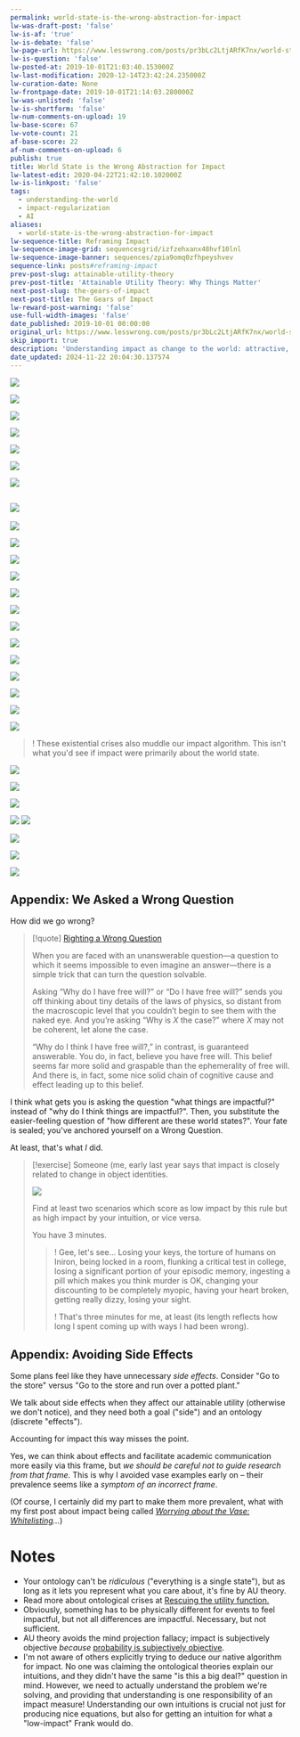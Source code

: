 ```yaml
---
permalink: world-state-is-the-wrong-abstraction-for-impact
lw-was-draft-post: 'false'
lw-is-af: 'true'
lw-is-debate: 'false'
lw-page-url: https://www.lesswrong.com/posts/pr3bLc2LtjARfK7nx/world-state-is-the-wrong-abstraction-for-impact
lw-is-question: 'false'
lw-posted-at: 2019-10-01T21:03:40.153000Z
lw-last-modification: 2020-12-14T23:42:24.235000Z
lw-curation-date: None
lw-frontpage-date: 2019-10-01T21:14:03.280000Z
lw-was-unlisted: 'false'
lw-is-shortform: 'false'
lw-num-comments-on-upload: 19
lw-base-score: 67
lw-vote-count: 21
af-base-score: 22
af-num-comments-on-upload: 6
publish: true
title: World State is the Wrong Abstraction for Impact
lw-latest-edit: 2020-04-22T21:42:10.102000Z
lw-is-linkpost: 'false'
tags:
  - understanding-the-world
  - impact-regularization
  - AI
aliases:
  - world-state-is-the-wrong-abstraction-for-impact
lw-sequence-title: Reframing Impact
lw-sequence-image-grid: sequencesgrid/izfzehxanx48hvf10lnl
lw-sequence-image-banner: sequences/zpia9omq0zfhpeyshvev
sequence-link: posts#reframing-impact
prev-post-slug: attainable-utility-theory
prev-post-title: 'Attainable Utility Theory: Why Things Matter'
next-post-slug: the-gears-of-impact
next-post-title: The Gears of Impact
lw-reward-post-warning: 'false'
use-full-width-images: 'false'
date_published: 2019-10-01 00:00:00
original_url: https://www.lesswrong.com/posts/pr3bLc2LtjARfK7nx/world-state-is-the-wrong-abstraction-for-impact
skip_import: true
description: 'Understanding impact as change to the world: attractive, but misleading.'
date_updated: 2024-11-22 20:04:30.137574
---
```





![](https://assets.turntrout.com/static/images/posts/DNE5EJg.avif)

![](https://assets.turntrout.com/static/images/posts/bimkCyz.avif)

![](https://assets.turntrout.com/static/images/posts/uC0LySG.avif)

![](https://assets.turntrout.com/static/images/posts/64N3tKB.avif )

![](https://assets.turntrout.com/static/images/posts/giAuRyY.avif)

![](https://assets.turntrout.com/static/images/posts/Cs2jkZr.avif)

![](https://assets.turntrout.com/static/images/posts/mrVMkSH.avif)

## ![](https://assets.turntrout.com/static/images/posts/T9MnkcK.avif)

![](https://assets.turntrout.com/static/images/posts/dmy8BTO.avif)

![](https://assets.turntrout.com/static/images/posts/u0CMsnj.avif)

![](https://assets.turntrout.com/static/images/posts/UGMcfsy.avif )

![](https://assets.turntrout.com/static/images/posts/Jidk86s.avif  )

![](https://assets.turntrout.com/static/images/posts/6Ecn3ug.avif)

![](https://assets.turntrout.com/static/images/posts/YmknuEn.avif)

![](https://assets.turntrout.com/static/images/posts/1rVGIUj.avif)

![](https://assets.turntrout.com/static/images/posts/WjTqF2y.avif)

![](https://assets.turntrout.com/static/images/posts/LYNGAta.avif)

![](https://assets.turntrout.com/static/images/posts/j0pWEA1.avif )

![](https://assets.turntrout.com/static/images/posts/BINRNvJ.avif)

![](https://assets.turntrout.com/static/images/posts/C6aYsBj.avif )

![](https://assets.turntrout.com/static/images/posts/d9q2zBy.avif)

>! These existential crises also muddle our impact algorithm. This isn't what you'd see if impact were primarily about the world state.

![](https://assets.turntrout.com/static/images/posts/WjTqF2y.avif)

![](https://assets.turntrout.com/static/images/posts/q09LBrl.avif)

![](https://assets.turntrout.com/static/images/posts/zVkGE6q.avif  )

![](https://assets.turntrout.com/static/images/posts/GEwXYwT.avif ) ![](https://assets.turntrout.com/static/images/posts/CPCaLoM.avif)

![](https://assets.turntrout.com/static/images/posts/wLogljp.avif )

![](https://assets.turntrout.com/static/images/posts/tiKGyYq.avif)

![](https://assets.turntrout.com/static/images/posts/ZsAlmei.avif)

## Appendix: We Asked a Wrong Question

How did we go wrong?

> [!quote] [Righting a Wrong Question](https://www.readthesequences.com/Righting-A-Wrong-Question)
>
> When you are faced with an unanswerable question—a question to which it seems impossible to even imagine an answer—there is a simple trick that can turn the question solvable.
>
> Asking “Why do I have free will?” or “Do I have free will?” sends you off thinking about tiny details of the laws of physics, so distant from the macroscopic level that you couldn’t begin to see them with the naked eye. And you’re asking “Why is  $X$ the case?” where $X$ may not be coherent, let alone the case.
>
> “Why do I think I have free will?,” in contrast, is guaranteed answerable. You do, in fact, believe you have free will. This belief seems far more solid and graspable than the ephemerality of free will. And there is, in fact, some nice solid chain of cognitive cause and effect leading up to this belief.

I think what gets you is asking the question "what things are impactful?" instead of "why do I think things are impactful?". Then, you substitute the easier-feeling question of "how different are these world states?". Your fate is sealed; you've anchored yourself on a Wrong Question.

At least, that's what _I_ did.

> [!exercise]
> Someone (me, early last year says that impact is closely related to change in object identities.
>
> ![](https://assets.turntrout.com/static/images/posts/pnztldk.avif)
>
> Find at least two scenarios which score as low impact by this rule but as high impact by your intuition, or vice versa.
>
> You have 3 minutes.
>
> >! Gee, let's see... Losing your keys, the torture of humans on Iniron, being locked in a room, flunking a critical test in college, losing a significant portion of your episodic memory, ingesting a pill which makes you think murder is OK, changing your discounting to be completely myopic, having your heart broken, getting really dizzy, losing your sight.
> >
> >! That's three minutes for me, at least (its length reflects how long I spent coming up with ways I had been wrong).

## Appendix: Avoiding Side Effects

Some plans feel like they have unnecessary _side effects_. Consider "Go to the store" versus "Go to the store and run over a potted plant."

We talk about side effects when they affect our attainable utility (otherwise we don't notice), and they need both a goal ("side") and an ontology (discrete "effects").

Accounting for impact this way misses the point.

Yes, we can think about effects and facilitate academic communication more easily via this frame, but _we should be careful not to guide research from that frame_. This is why I avoided vase examples early on – their prevalence seems like a _symptom of an incorrect frame_.

(Of course, I certainly did my part to make them more prevalent, what with my first post about impact being called _[Worrying about the Vase: Whitelisting](/whitelisting-impact-measure)..._)

# Notes

- Your ontology can't be _ridiculous_ ("everything is a single state"), but as long as it lets you represent what you care about, it's fine by AU theory.
- Read more about ontological crises at [Rescuing the utility function.](https://arbital.com/p/rescue_utility/)
- Obviously, something has to be physically different for events to feel impactful, but not all differences are impactful. Necessary, but not sufficient.
- AU theory avoids the mind projection fallacy; impact is subjectively objective _because_ [probability is subjectively objective](https://www.lesswrong.com/posts/XhaKvQyHzeXdNnFKy/probability-is-subjectively-objective).
- I'm not aware of others explicitly trying to deduce our native algorithm for impact. No one was claiming the ontological theories explain our intuitions, and they didn't have the same "is this a big deal?" question in mind. However, we need to actually understand the problem we're solving, and providing that understanding is one responsibility of an impact measure! Understanding our own intuitions is crucial not just for producing nice equations, but also for getting an intuition for what a "low-impact" Frank would do.
